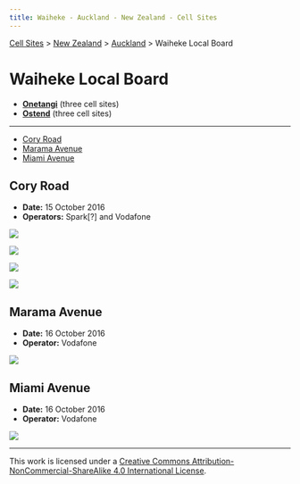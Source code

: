 ```yaml
---
title: Waiheke - Auckland - New Zealand - Cell Sites
---
```


[Cell Sites](../../../) > [New Zealand](../../) > [Auckland](../) > Waiheke Local Board

# Waiheke Local Board

* **[Onetangi](onetangi)** (three cell sites)
* **[Ostend](ostend)** (three cell sites)

---

* [Cory Road](#cory-road)
* [Marama Avenue](#marama-avenue)
* [Miami Avenue](#miami-avenue)

## Cory Road

* **Date:** 15 October 2016
* **Operators:** Spark[?] and Vodafone

![](https://f001.backblazeb2.com/file/CellSites/NZ/AUK/Waiheke/20161015-160132.jpg)

![](https://f001.backblazeb2.com/file/CellSites/NZ/AUK/Waiheke/20161015-160143.jpg)

![](https://f001.backblazeb2.com/file/CellSites/NZ/AUK/Waiheke/20161015-161342.jpg)

![](https://f001.backblazeb2.com/file/CellSites/NZ/AUK/Waiheke/20161015-161349.jpg)

## Marama Avenue

* **Date:** 16 October 2016
* **Operator:** Vodafone

![](https://f001.backblazeb2.com/file/CellSites/NZ/AUK/Waiheke/20161016-142936.jpg)

## Miami Avenue

* **Date:** 16 October 2016
* **Operator:** Vodafone

![](https://f001.backblazeb2.com/file/CellSites/NZ/AUK/Waiheke/20161016-142415.jpg)

---

This work is licensed under a [Creative Commons Attribution-NonCommercial-ShareAlike 4.0 International License](http://creativecommons.org/licenses/by-nc-sa/4.0/).
